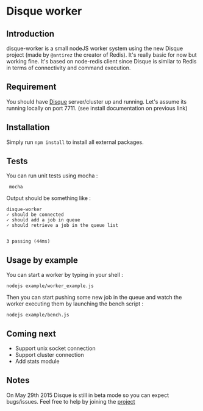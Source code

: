 # Disque worker

## Introduction

disque-worker is a small nodeJS worker system using the new Disque project (made by `@antirez` the creator of Redis). It's really basic for now but working fine. It's based on node-redis client since Disque is similar to Redis in terms of connectivity and command execution.

## Requirement

You should have [Disque](https://github.com/antirez/disque) server/cluster up and running. Let's assume its running locally on port 7711. (see install documentation on previous link)

## Installation

Simply run
``
npm install
``
to install all external packages.

## Tests

You can run unit tests using mocha :

`` mocha``

Output should be something like :

  	disque-worker
    ✓ should be connected
    ✓ should add a job in queue
    ✓ should retrieve a job in the queue list


  	3 passing (44ms)

## Usage by example

You can start a worker by typing in your shell :

``
nodejs example/worker_example.js
``

Then you can start pushing some new job in the queue and watch the worker executing them by launching the bench script :

``
nodejs example/bench.js
``

## Coming next

* Support unix socket connection
* Support cluster connection
* Add stats module


## Notes

On May 29th 2015 Disque is still in beta mode so you can expect bugs/issues. Feel free to help by joining the [project](https://github.com/antirez/disque)
